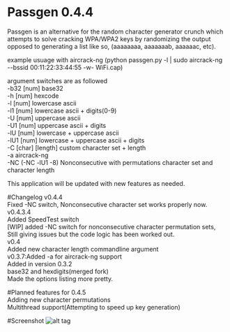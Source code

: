 # Passgen 0.4.4
Passgen is an alternative for the random character generator crunch which attempts to solve cracking WPA/WPA2 keys by randomizing the output opposed to generating a list like so, (aaaaaaaa, aaaaaaab, aaaaaac, etc).


example usuage with aircrack-ng (python passgen.py -l | sudo aircrack-ng --bssid 00:11:22:33:44:55 -w- WiFi.cap)

argument switches are as followed
<br>
-b32 [num] base32
<br>
-h [num] hexcode
<br>
-l [num] lowercase ascii
<br>
-l1 [num] lowercase ascii + digits(0-9)
<br>
-U [num] uppercase ascii
<br>
-U1 [num] uppercase ascii + digits
<br>
-lU [num] lowercase + uppercase ascii
<br>
-lU1 [num] lowercase + uppercase ascii + digits
<br>
-C [char] [length] custom character set + length
<br>
-a aircrack-ng
<br>
-NC (-NC -lU1 -8) Nonconsecutive with permutations character set and character length

This application will be updated with new features as needed.

#Changelog
v0.4.4
<br>
Fixed -NC switch, Nonconsecutive character set works properly now.
<br>
v0.4.3.4
<br>
Added SpeedTest switch
<br>
[WIP] added -NC switch for nonconsecutive character permutation sets, Still giving issues but the code logic has been worked out.
<br>
v0.4
<br>
Added new character length commandline argument
<br>
v0.3.7:Added -a for aircrack-ng support
<br>
Added in version 0.3.2
<br>
base32 and hexdigits(merged fork)
<br>
Made the options listing more pretty.

#Planned features for 0.4.5
<br>
Adding new character permutations
<br>
Multithread support(Attempting to speed up key generation)

#Screenshot
![alt tag](http://i.imgur.com/cXWBSpm.png)
